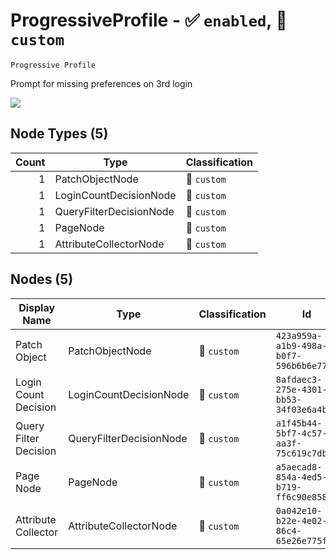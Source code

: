 # ProgressiveProfile - :white_check_mark: `enabled`, :red_circle: `custom`
`Progressive Profile`

Prompt for missing preferences on 3rd login

[![](./ProgressiveProfile.png)]()

## Node Types (5)
| Count | Type | Classification |
| -----:| ---- | -------------- |
| 1 | PatchObjectNode | :red_circle: `custom` |
| 1 | LoginCountDecisionNode | :red_circle: `custom` |
| 1 | QueryFilterDecisionNode | :red_circle: `custom` |
| 1 | PageNode | :red_circle: `custom` |
| 1 | AttributeCollectorNode | :red_circle: `custom` |
## Nodes (5)
| Display Name | Type | Classification | Id |
| ------------ | ---- | -------------- | ---|
| Patch Object | PatchObjectNode | :red_circle: `custom` | `423a959a-a1b9-498a-b0f7-596b6b6e775a` |
| Login Count Decision | LoginCountDecisionNode | :red_circle: `custom` | `8afdaec3-275e-4301-bb53-34f03e6a4b29` |
| Query Filter Decision | QueryFilterDecisionNode | :red_circle: `custom` | `a1f45b44-5bf7-4c57-aa3f-75c619c7db8e` |
| Page Node | PageNode | :red_circle: `custom` | `a5aecad8-854a-4ed5-b719-ff6c90e858c0` |
| Attribute Collector | AttributeCollectorNode | :red_circle: `custom` | `0a042e10-b22e-4e02-86c4-65e26e775f7a` |
